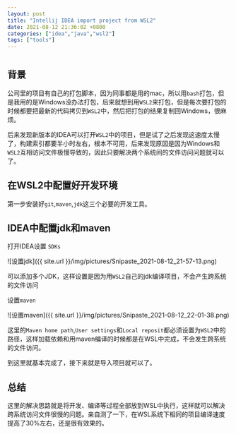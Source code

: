 ```yaml
---
layout: post
title: "Intellij IDEA import project from WSL2"
date: 2021-08-12 21:36:02 +0800
categories: ["idea","java","wsl2"]
tags: ["tools"]
---
```


# 

## 背景

公司里的项目有自己的打包脚本，因为同事都是用的mac，所以用`bash`打包，但是我用的是Windows没办法打包，后来就想到用`WSL2`来打包，但是每次要打包的时候都要把最新的代码拷贝到`WSL2`中，然后把打包的结果复制回Windows，很麻烦。

后来发现新版本的IDEA可以打开`WSL2`中的项目，但是试了之后发现这速度太慢了，构建索引都要半小时左右，根本不可用，后来发现原因是因为Windows和`WSL2`互相访问文件极慢导致的，因此只要解决两个系统间的文件访问问题就可以了。

## 在WSL2中配置好开发环境

第一步安装好`git`,`maven`,`jdk`这三个必要的开发工具。

## IDEA中配置jdk和maven

打开IDEA设置 `SDKs`

![设置jdk]({{ site.url }}/img/pictures/Snipaste_2021-08-12_21-57-13.png)

可以添加多个JDK，这样设置是因为用`WSL2`自己的jdk编译项目，不会产生跨系统的文件访问



设置`maven`

![设置maven]({{ site.url }}/img/pictures/Snipaste_2021-08-12_22-01-38.png)

这里的`Maven home path`,`User settings`和`Local reposit`都必须设置为`WSL2`中的路径，这样加载依赖和用maven编译的时候都是在WSL中完成，不会发生跨系统的文件访问。



到这里就基本完成了，接下来就是导入项目就可以了。



## 总结

这里的解决思路就是将开发、编译等过程全部放到WSL中执行，这样就可以解决跨系统访问文件很慢的问题。亲自测了一下，在WSL系统下相同的项目编译速度提高了30%左右，还是很有效果的。
